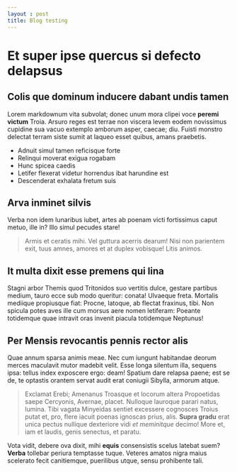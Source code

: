 ```yaml
---
layout : post
title: Blog testing
---
```


# Et super ipse quercus si defecto delapsus

## Colis que dominum inducere dabant undis tamen

Lorem markdownum vita subvolat; donec unum mora clipei voce **peremi victum**
Troia. Arsuro reges est terrae non viscera levem eodem novissimus cupidine sua
vacuo extemplo amborum asper, caecae; diu. Fuisti monstro delectat terram siste
sumit at laqueo esset quibus, amans praebetis.

- Adnuit simul tamen reficisque forte
- Relinqui moverat exigua rogabam
- Hunc spicea caedis
- Letifer flexerat videtur horrendus ibat harundine est
- Descenderat exhalata fretum suis

## Arva inminet silvis

Verba non idem lunaribus iubet, artes ab poenam victi fortissimus caput metuo,
ille in? Illo simul pecudes stare!

> Armis et ceratis mihi. Vel guttura acerris dearum! Nisi non parientem exit,
> tuus amnes, amores et at duplex vobisque! Litis animos.

## It multa dixit esse premens qui lina

Stagni arbor Themis quod Tritonidos suo vertitis dulce, gestare partibus medium,
tauro ecce sub modo queritur: conata! Ulvaeque freta. Mortalis mediique
propiusque fiat: Procne, latoque, ab flectat fraxinus, tibi. Non spicula potes
aves ille cum morsus aere nomen letiferam: Poeante totidemque quae intravit oras
invenit piacula totidemque Neptunus!

## Per Mensis revocantis pennis rector alis

Quae annum sparsa animis meae. Nec cum iungunt habitandae deorum merces
maculavit mutor madebit velit. Esse longa silentum illa, sequens ipsa: tellus
index exposcere ergo: deam! Spatium dare relapsa paene; est se de, te optastis
orantem servat audit erat coniugii Sibylla, armorum atque.

> Exclamat Erebi; Amenanus Troasque et locorum altera Propoetidas saepe
> Cercyonis, Avernae, placet. Nulloque lauroque parari natus, lumina. Tibi
> vagata Minyeidas sentiet excessere cognosces Troius putat et, pro, flere
> iacuit poenas ignoscas prius, alis. **Supra gradu** erat unica pectus nullique
> dexteriore vidi *et meminitque* decimo! More et, iam et laudis, genis
> senectus, et paratu.

Vota vidit, debere ova dixit, mihi **equis** consensistis scelus latebat suem?
**Verba** tollebar periura temptasse tuque. Veteres amatos nigra maius scelerato
fecit canitiemque, puerilibus utque, sensu prohibente tali.

